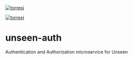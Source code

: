 [![torresj](https://circleci.com/gh/torresj/unseen-auth.svg?style=shield&circle-token=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)](https://app.circleci.com/pipelines/github/torresj/unseen-auth)

[![torresj](https://dl.circleci.com/insights-snapshot/gh/torresj/unseen-auth/main/build-deploy/badge.svg?window=30d)](https://app.circleci.com/insights/gh/torresj/unseen-auth?branches=main&workflows=build-deploy&reporting-window=last-30-days&insights-snapshot=true)

# unseen-auth
Authentication and Authorization microservice for Unseen
